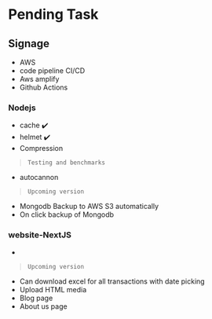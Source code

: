# Pending Task


## Signage
- AWS
- code pipeline CI/CD
- Aws amplify
- Github Actions

### Nodejs
- cache :heavy_check_mark:
- helmet :heavy_check_mark:
- Compression 
>`Testing and benchmarks`
- autocannon
> `Upcoming version`
- Mongodb Backup to AWS S3 automatically
- On click backup of Mongodb

### website-NextJS
-
> `Upcoming version`
- Can download excel for all transactions with date picking
- Upload HTML media
- Blog page
- About us page

